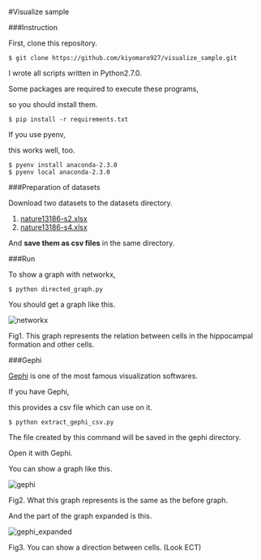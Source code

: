 #Visualize sample


###Instruction

First, clone this repository.

```
$ git clone https://github.com/kiyomaro927/visualize_sample.git
```

I wrote all scripts written in Python2.7.0.

Some packages are required to execute these programs,

so you should install them.

```
$ pip install -r requirements.txt
```

If you use pyenv,

this works well, too.

```
$ pyenv install anaconda-2.3.0
$ pyenv local anaconda-2.3.0
```

###Preparation of datasets

Download two datasets to the datasets directory.

1. [nature13186-s2.xlsx](http://www.nature.com/nature/journal/v508/n7495/extref/nature13186-s2.xlsx)
2. [nature13186-s4.xlsx](http://www.nature.com/nature/journal/v508/n7495/extref/nature13186-s4.xlsx)

And __save them as csv files__ in the same directory.

###Run

To show a graph with networkx,

```
$ python directed_graph.py
```

You should get a graph like this.

![networkx](https://raw.github.com/wiki/kiyomaro927/visualize_sample/images/hippocampal_connection_graph1.png)

Fig1. This graph represents the relation between cells in the hippocampal formation and other cells.

###Gephi

[Gephi](https://gephi.org/) is one of the most famous visualization softwares.

If you have Gephi,

this provides a csv file which can use on it.

```
$ python extract_gephi_csv.py
```

The file created by this command will be saved in the gephi directory.

Open it with Gephi.

You can show a graph like this.

![gephi](https://raw.github.com/wiki/kiyomaro927/visualize_sample/images/hippocampal_connection_graph2.png)

Fig2. What this graph represents is the same as the before graph.

And the part of the graph expanded is this.

![gephi_expanded](https://raw.github.com/wiki/kiyomaro927/visualize_sample/images/hippocampal_connection_graph3.png)

Fig3. You can show a direction between cells. (Look ECT)
